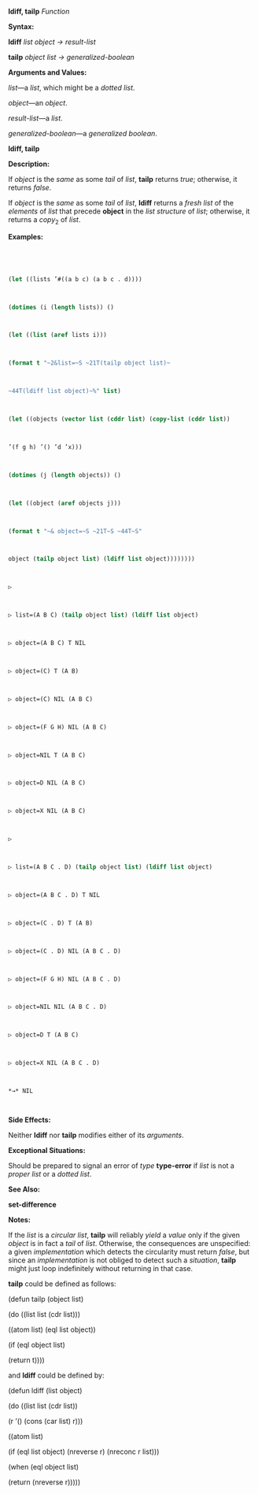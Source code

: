 **ldiff, tailp** *Function* 



**Syntax:** 



**ldiff** *list object → result-list* 



**tailp** *object list → generalized-boolean* 



**Arguments and Values:** 



*list*—a *list*, which might be a *dotted list*. 



*object*—an *object*. 



*result-list*—a *list*. 



*generalized-boolean*—a *generalized boolean*. 







 



 



**ldiff, tailp** 



**Description:** 



If *object* is the *same* as some *tail* of *list*, **tailp** returns *true*; otherwise, it returns *false*. 



If *object* is the *same* as some *tail* of *list*, **ldiff** returns a *fresh list* of the *elements* of *list* that precede **object** in the *list structure* of *list*; otherwise, it returns a *copy*<sub>2</sub> of *list*. 



**Examples:**
```lisp
 



(let ((lists ’#((a b c) (a b c . d)))) 



(dotimes (i (length lists)) () 



(let ((list (aref lists i))) 



(format t "~2&list=~S ~21T(tailp object list)~ 



~44T(ldiff list object)~%" list) 



(let ((objects (vector list (cddr list) (copy-list (cddr list)) 



’(f g h) ’() ’d ’x))) 



(dotimes (j (length objects)) () 



(let ((object (aref objects j))) 



(format t "~& object=~S ~21T~S ~44T~S" 



object (tailp object list) (ldiff list object)))))))) 



▷ 



▷ list=(A B C) (tailp object list) (ldiff list object) 



▷ object=(A B C) T NIL 



▷ object=(C) T (A B) 



▷ object=(C) NIL (A B C) 



▷ object=(F G H) NIL (A B C) 



▷ object=NIL T (A B C) 



▷ object=D NIL (A B C) 



▷ object=X NIL (A B C) 



▷ 



▷ list=(A B C . D) (tailp object list) (ldiff list object) 



▷ object=(A B C . D) T NIL 



▷ object=(C . D) T (A B) 



▷ object=(C . D) NIL (A B C . D) 



▷ object=(F G H) NIL (A B C . D) 



▷ object=NIL NIL (A B C . D) 



▷ object=D T (A B C) 



▷ object=X NIL (A B C . D) 



*→* NIL 




```
**Side Effects:** 



Neither **ldiff** nor **tailp** modifies either of its *arguments*. 



**Exceptional Situations:** 



Should be prepared to signal an error of *type* **type-error** if *list* is not a *proper list* or a *dotted list*. 



 



 



**See Also:** 



**set-difference** 



**Notes:** 



If the *list* is a *circular list*, **tailp** will reliably *yield* a *value* only if the given *object* is in fact a *tail* of *list*. Otherwise, the consequences are unspecified: a given *implementation* which detects the circularity must return *false*, but since an *implementation* is not obliged to detect such a *situation*, **tailp** might just loop indefinitely without returning in that case. 



**tailp** could be defined as follows: 



(defun tailp (object list) 



(do ((list list (cdr list))) 



((atom list) (eql list object)) 



(if (eql object list) 



(return t)))) 



and **ldiff** could be defined by: 



(defun ldiff (list object) 



(do ((list list (cdr list)) 



(r ’() (cons (car list) r))) 



((atom list) 



(if (eql list object) (nreverse r) (nreconc r list))) 



(when (eql object list) 



(return (nreverse r))))) 



